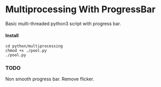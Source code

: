 Multiprocessing With ProgressBar
================================

Basic multi-threaded python3 script with progress bar.

#### Install ####
```git clone https://github.com/codebyzen/snippets
cd python/multiprocessing
chmod +x ./pool.py
./pool.py
```

### TODO ###
Non smooth progress bar. Remove flicker.